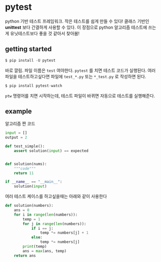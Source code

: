 # pytest

python 기반 테스트 프레임워크. 작은 테스트를 쉽게 만들 수 있다!  클래스 기반인 __unittest__ 보다 간결하게 사용할 수 있다. 이 장점으로 python 알고리즘 테스트에 쓰는게 유닛테스트보다 좋을 것 같아서 찾아봄!



## getting started

```python
$ pip install -U pytest
```

바로 깔림. 파일 이름은 `test` 여야한다.  `pytest` 를 치면 테스트 코드가 실행된다. 여러 파일을 테스트하고싶다면 파일에 `test_*.py` 또는 `*_test.py` 로 작성하면 된다. 



```python
$ pip install pytest-watch
```

`ptw` 명령어를 치면 시작하는데, 테스트 파일이 바뀌면 자동으로 테스트를 실행해준다. 



## example

알고리즘 짠 코드 

```python
input = []
output = 2

def test_simple():
    assert solution(input) == expected


def solution(nums):
    """code"""
    return 11

if __name__ == "__main__":
    solution(input)
```



 여러 테스트 케이스를 하고싶을때는 아래와 같이 사용한다

```python
def solution(numbers):
    ans = 0
    for i in range(len(numbers)):
        temp = 1
        for j in range(len(numbers)):
            if i == j:
                temp *= numbers[j] + 1
            else:
                temp *= numbers[j]
        print(temp)
        ans = max(ans, temp)
    return ans
```

